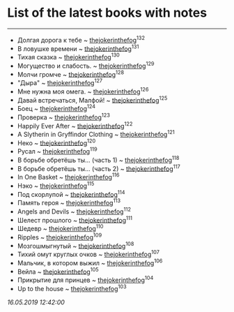 # List of the latest books with notes
---

* Долгая дорога к тебе ~ [thejokerinthefog](users/317/317244423-vkontakte)<sup>132</sup>
* В ловушке времени ~ [thejokerinthefog](users/317/317244423-vkontakte)<sup>131</sup>
* Тихая сказка ~ [thejokerinthefog](users/317/317244423-vkontakte)<sup>130</sup>
* Могущество и слабость. ~ [thejokerinthefog](users/317/317244423-vkontakte)<sup>129</sup>
* Молчи громче ~ [thejokerinthefog](users/317/317244423-vkontakte)<sup>128</sup>
* "Дыра" ~ [thejokerinthefog](users/317/317244423-vkontakte)<sup>127</sup>
* Мне нужна моя омега. ~ [thejokerinthefog](users/317/317244423-vkontakte)<sup>126</sup>
* Давай встречаться, Малфой! ~ [thejokerinthefog](users/317/317244423-vkontakte)<sup>125</sup>
* Боец ~ [thejokerinthefog](users/317/317244423-vkontakte)<sup>124</sup>
* Проверка ~ [thejokerinthefog](users/317/317244423-vkontakte)<sup>123</sup>
* Happily Ever After ~ [thejokerinthefog](users/317/317244423-vkontakte)<sup>122</sup>
* A Slytherin in Gryffindor Clothing ~ [thejokerinthefog](users/317/317244423-vkontakte)<sup>121</sup>
* Неко ~ [thejokerinthefog](users/317/317244423-vkontakte)<sup>120</sup>
* Русал ~ [thejokerinthefog](users/317/317244423-vkontakte)<sup>119</sup>
* В борьбе обретёшь ты... (часть 1) ~ [thejokerinthefog](users/317/317244423-vkontakte)<sup>118</sup>
* В борьбе обретёшь ты... (часть 2) ~ [thejokerinthefog](users/317/317244423-vkontakte)<sup>117</sup>
* In One Basket ~ [thejokerinthefog](users/317/317244423-vkontakte)<sup>116</sup>
* Нэко ~ [thejokerinthefog](users/317/317244423-vkontakte)<sup>115</sup>
* Под скорлупой ~ [thejokerinthefog](users/317/317244423-vkontakte)<sup>114</sup>
* Память героя ~ [thejokerinthefog](users/317/317244423-vkontakte)<sup>113</sup>
* Angels and Devils ~ [thejokerinthefog](users/317/317244423-vkontakte)<sup>112</sup>
* Шелест прошлого ~ [thejokerinthefog](users/317/317244423-vkontakte)<sup>111</sup>
* Шедевр ~ [thejokerinthefog](users/317/317244423-vkontakte)<sup>110</sup>
* Ripples ~ [thejokerinthefog](users/317/317244423-vkontakte)<sup>109</sup>
* Мозгошмыгнутый ~ [thejokerinthefog](users/317/317244423-vkontakte)<sup>108</sup>
* Тихий омут круглых очков ~ [thejokerinthefog](users/317/317244423-vkontakte)<sup>107</sup>
* Мальчик, в котором выжил ~ [thejokerinthefog](users/317/317244423-vkontakte)<sup>106</sup>
* Вейла ~ [thejokerinthefog](users/317/317244423-vkontakte)<sup>105</sup>
* Прикрытие для принцев ~ [thejokerinthefog](users/317/317244423-vkontakte)<sup>104</sup>
* Up to the house ~ [thejokerinthefog](users/317/317244423-vkontakte)<sup>103</sup>


_16.05.2019 12:42:00_
